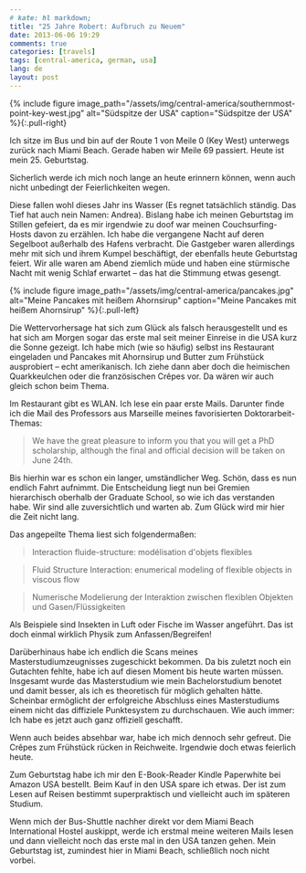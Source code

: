 ```yaml
---
# kate: hl markdown;
title: "25 Jahre Robert: Aufbruch zu Neuem"
date: 2013-06-06 19:29
comments: true
categories: [travels]
tags: [central-america, german, usa]
lang: de
layout: post
---
```


{% include figure image_path="/assets/img/central-america/southernmost-point-key-west.jpg" alt="Südspitze der USA" caption="Südspitze der USA" %}{:.pull-right}

Ich sitze im Bus und bin auf der Route 1 von Meile 0 (Key West) unterwegs
zurück nach Miami Beach. Gerade haben wir Meile 69 passiert. Heute ist mein
25. Geburtstag.

Sicherlich werde ich mich noch lange an heute erinnern können, wenn auch nicht
unbedingt der Feierlichkeiten wegen.

<!--more-->

Diese fallen wohl dieses Jahr ins Wasser (Es regnet tatsächlich ständig. Das
Tief hat auch nein Namen: Andrea). Bislang habe ich meinen Geburtstag im Stillen
gefeiert, da es mir irgendwie zu doof war meinen Couchsurfing-Hosts davon zu
erzählen. Ich habe die vergangene Nacht auf deren Segelboot außerhalb des Hafens
verbracht. Die Gastgeber waren allerdings mehr mit sich und ihrem Kumpel beschäftigt,
der ebenfalls heute Geburtstag feiert. Wir alle waren am Abend ziemlich müde und
haben eine stürmische Nacht mit wenig Schlaf erwartet – das hat die Stimmung etwas
gesengt.

{% include figure image_path="/assets/img/central-america/pancakes.jpg" alt="Meine Pancakes mit heißem Ahornsirup" caption="Meine Pancakes mit heißem Ahornsirup" %}{:.pull-left}

Die Wettervorhersage hat sich zum Glück als falsch herausgestellt und es hat sich
am Morgen sogar das erste mal seit meiner Einreise in die USA kurz die Sonne gezeigt.
Ich habe mich (wie so häufig) selbst ins Restaurant eingeladen und Pancakes
mit Ahornsirup und Butter zum Frühstück ausprobiert – echt amerikanisch. Ich ziehe dann aber
doch die heimischen Quarkkeulchen oder die französischen Crêpes vor. Da wären wir
auch gleich schon beim Thema.

Im Restaurant gibt es WLAN. Ich lese ein paar erste Mails. Darunter finde ich die
Mail des Professors aus Marseille meines favorisierten Doktorarbeit-Themas:

> We have the great pleasure to inform you that you will get a PhD scholarship,
> although the final and official decision will be taken on June 24th.

Bis hierhin war es schon ein langer, umständlicher Weg. Schön, dass es nun endlich
Fahrt aufnimmt.
Die Entscheidung liegt nun bei Gremien hierarchisch oberhalb der Graduate School,
so wie ich das verstanden habe. Wir sind alle zuversichtlich und warten ab. Zum
Glück wird mir hier die Zeit nicht lang.

Das angepeilte Thema liest sich folgendermaßen:

> Interaction fluide-structure:
> modélisation d'objets flexibles

> Fluid Structure Interaction:
> enumerical modeling of flexible objects in viscous flow

> Numerische Modelierung der Interaktion zwischen flexiblen Objekten und Gasen/Flüssigkeiten

Als Beispiele sind Insekten in Luft oder Fische im Wasser angeführt. Das ist doch
einmal wirklich Physik zum Anfassen/Begreifen!

Darüberhinaus habe ich endlich die Scans meines Masterstudiumzeugnisses zugeschickt
bekommen. Da bis zuletzt noch ein Gutachten fehlte, habe ich auf diesen Moment
bis heute warten müssen. Insgesamt wurde das Masterstudium wie mein Bachelorstudium
benotet und damit besser, als ich es theoretisch für möglich gehalten hätte.
Scheinbar ermöglicht der erfolgreiche Abschluss eines Masterstudiums einem nicht
das diffiziele Punktesystem zu durchschauen. Wie auch immer: Ich habe es jetzt
auch ganz offiziell geschafft.

Wenn auch beides absehbar war, habe ich mich dennoch sehr gefreut. Die Crêpes
zum Frühstück rücken in Reichweite. Irgendwie doch etwas feierlich heute.

Zum Geburtstag habe ich mir den E-Book-Reader Kindle Paperwhite bei Amazon USA
bestellt. Beim Kauf in den USA spare ich etwas. Der ist zum Lesen auf Reisen
bestimmt superpraktisch und vielleicht auch im späteren Studium.

Wenn mich der Bus-Shuttle nachher direkt vor dem Miami Beach International
Hostel auskippt, werde ich erstmal meine weiteren Mails lesen und dann
vielleicht noch das erste mal in den USA tanzen gehen. Mein Geburtstag ist,
zumindest hier in Miami Beach, schließlich noch nicht vorbei.
